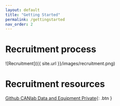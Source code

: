 ```yaml
---
layout: default
title: "Getting Started"
permalink: /gettingstarted
nav_order: 2
---
```


# Recruitment process
![Recruitment]({{ site.url }}/images/recruitment.png)

# Recruitment resources
[Github CANlab Data and Equipment Private](https://github.com/canlab/CANlab_data_and_equipment_private){: .btn }
